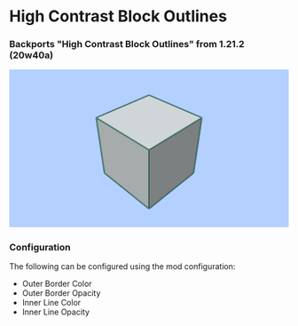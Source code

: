 # High Contrast Block Outlines
### Backports "High Contrast Block Outlines" from 1.21.2 (20w40a)

![screenshot](./README/screenshot.png)

### Configuration
The following can be configured using the mod configuration:
- Outer Border Color
- Outer Border Opacity
- Inner Line Color
- Inner Line Opacity